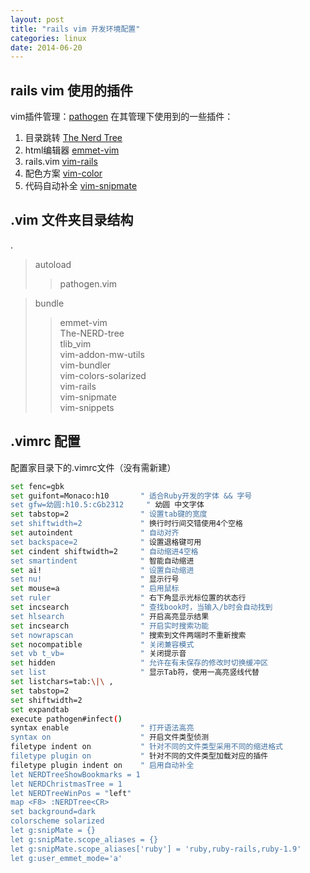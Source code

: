 ```yaml
---
layout: post
title: "rails vim 开发环境配置"
categories: linux
date: 2014-06-20
---
```


## rails vim 使用的插件
vim插件管理：[pathogen](https://github.com/tpope/vim-pathogen)
在其管理下使用到的一些插件：   
1. 目录跳转 [The Nerd Tree](https://github.com/vim-scripts/The-NERD-tree)   
2. html编辑器 [emmet-vim](https://github.com/mattn/emmet-vim)   
3. rails.vim [vim-rails](https://github.com/tpope/vim-rails)   
4. 配色方案 [vim-color](https://github.com/altercation/vim-colors-solarized)   
5. 代码自动补全 [vim-snipmate](https://github.com/garbas/vim-snipmate)     

## .vim 文件夹目录结构
.   
>autoload   
>>pathogen.vim 

>bundle    
>>emmet-vim   
>>The-NERD-tree   
>>tlib_vim   
>>vim-addon-mw-utils   
>>vim-bundler   
>>vim-colors-solarized   
>>vim-rails   
>>vim-snipmate   
>>vim-snippets   
    
## .vimrc 配置
配置家目录下的.vimrc文件（没有需新建）

```bash
set fenc=gbk
set guifont=Monaco:h10       " 适合Ruby开发的字体 && 字号
set gfw=幼圆:h10.5:cGb2312     " 幼圆 中文字体
set tabstop=2                " 设置tab键的宽度
set shiftwidth=2             " 换行时行间交错使用4个空格
set autoindent               " 自动对齐
set backspace=2              " 设置退格键可用
set cindent shiftwidth=2     " 自动缩进4空格
set smartindent              " 智能自动缩进
set ai!                      " 设置自动缩进
set nu!                      " 显示行号
set mouse=a                  " 启用鼠标
set ruler                    " 右下角显示光标位置的状态行
set incsearch                " 查找book时，当输入/b时会自动找到
set hlsearch                 " 开启高亮显示结果
set incsearch                " 开启实时搜索功能
set nowrapscan               " 搜索到文件两端时不重新搜索
set nocompatible             " 关闭兼容模式
set vb t_vb=                 " 关闭提示音
set hidden                   " 允许在有未保存的修改时切换缓冲区
set list                     " 显示Tab符，使用一高亮竖线代替
set listchars=tab:\|\ ,
set tabstop=2
set shiftwidth=2
set expandtab
execute pathogen#infect()
syntax enable                " 打开语法高亮
syntax on                    " 开启文件类型侦测
filetype indent on           " 针对不同的文件类型采用不同的缩进格式
filetype plugin on           " 针对不同的文件类型加载对应的插件
filetype plugin indent on    " 启用自动补全
let NERDTreeShowBookmarks = 1
let NERDChristmasTree = 1
let NERDTreeWinPos = "left"
map <F8> :NERDTree<CR>
set background=dark
colorscheme solarized
let g:snipMate = {}
let g:snipMate.scope_aliases = {}
let g:snipMate.scope_aliases['ruby'] = 'ruby,ruby-rails,ruby-1.9'
let g:user_emmet_mode='a'
```
